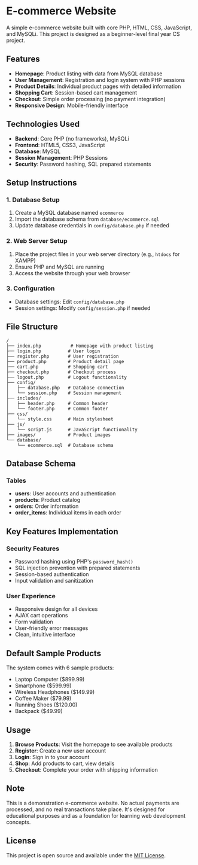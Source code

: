 # E-commerce Website

A simple e-commerce website built with core PHP, HTML, CSS, JavaScript, and MySQLi. This project is designed as a beginner-level final year CS project.

## Features

- **Homepage**: Product listing with data from MySQL database
- **User Management**: Registration and login system with PHP sessions
- **Product Details**: Individual product pages with detailed information
- **Shopping Cart**: Session-based cart management
- **Checkout**: Simple order processing (no payment integration)
- **Responsive Design**: Mobile-friendly interface

## Technologies Used

- **Backend**: Core PHP (no frameworks), MySQLi
- **Frontend**: HTML5, CSS3, JavaScript
- **Database**: MySQL
- **Session Management**: PHP Sessions
- **Security**: Password hashing, SQL prepared statements

## Setup Instructions

### 1. Database Setup
1. Create a MySQL database named `ecommerce`
2. Import the database schema from `database/ecommerce.sql`
3. Update database credentials in `config/database.php` if needed

### 2. Web Server Setup
1. Place the project files in your web server directory (e.g., `htdocs` for XAMPP)
2. Ensure PHP and MySQL are running
3. Access the website through your web browser

### 3. Configuration
- Database settings: Edit `config/database.php`
- Session settings: Modify `config/session.php` if needed

## File Structure

```
/
├── index.php           # Homepage with product listing
├── login.php          # User login
├── register.php       # User registration  
├── product.php        # Product detail page
├── cart.php           # Shopping cart
├── checkout.php       # Checkout process
├── logout.php         # Logout functionality
├── config/
│   ├── database.php   # Database connection
│   └── session.php    # Session management
├── includes/
│   ├── header.php     # Common header
│   └── footer.php     # Common footer
├── css/
│   └── style.css      # Main stylesheet
├── js/
│   └── script.js      # JavaScript functionality
├── images/            # Product images
└── database/
    └── ecommerce.sql  # Database schema
```

## Database Schema

### Tables
- **users**: User accounts and authentication
- **products**: Product catalog
- **orders**: Order information
- **order_items**: Individual items in each order

## Key Features Implementation

### Security Features
- Password hashing using PHP's `password_hash()`
- SQL injection prevention with prepared statements
- Session-based authentication
- Input validation and sanitization

### User Experience
- Responsive design for all devices
- AJAX cart operations
- Form validation
- User-friendly error messages
- Clean, intuitive interface

## Default Sample Products

The system comes with 6 sample products:
- Laptop Computer ($899.99)
- Smartphone ($599.99)  
- Wireless Headphones ($149.99)
- Coffee Maker ($79.99)
- Running Shoes ($120.00)
- Backpack ($49.99)

## Usage

1. **Browse Products**: Visit the homepage to see available products
2. **Register**: Create a new user account
3. **Login**: Sign in to your account
4. **Shop**: Add products to cart, view details
5. **Checkout**: Complete your order with shipping information

## Note

This is a demonstration e-commerce website. No actual payments are processed, and no real transactions take place. It's designed for educational purposes and as a foundation for learning web development concepts.

## License

This project is open source and available under the [MIT License](LICENSE).

